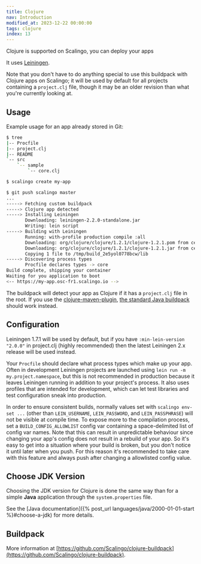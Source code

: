 ```yaml
---
title: Clojure
nav: Introduction
modified_at: 2023-12-22 00:00:00
tags: clojure
index: 13
---
```


Clojure is supported on Scalingo, you can deploy your apps

It uses [Leiningen](https://leiningen.org).

Note that you don't have to do anything special to use this buildpack
with Clojure apps on Scalingo; it will be used by default for all
projects containing a `project.clj` file, though it may be an older
revision than what you're currently looking at.

## Usage

Example usage for an app already stored in Git:

```bash
$ tree
|-- Procfile
|-- project.clj
|-- README
`-- src
    `-- sample
        `-- core.clj

$ scalingo create my-app

$ git push scalingo master
...
-----> Fetching custom buildpack
-----> Clojure app detected
-----> Installing Leiningen
       Downloading: leiningen-2.2.0-standalone.jar
       Writing: lein script
-----> Building with Leiningen
       Running: with-profile production compile :all
       Downloading: org/clojure/clojure/1.2.1/clojure-1.2.1.pom from central
       Downloading: org/clojure/clojure/1.2.1/clojure-1.2.1.jar from central
       Copying 1 file to /tmp/build_2e5yol0778bcw/lib
-----> Discovering process types
       Procfile declares types -> core
Build complete, shipping your container
Waiting for you application to boot
<-- https://my-app.osc-fr1.scalingo.io -->
```

The buildpack will detect your app as Clojure if it has a
`project.clj` file in the root. If you use the
[clojure-maven-plugin](https://github.com/talios/clojure-maven-plugin),
[the standard Java buildpack](https://github.com/Scalingo/java-buildpack)
should work instead.

## Configuration

Leiningen 1.7.1 will be used by default, but if you have
`:min-lein-version "2.0.0"` in project.clj (highly recommended) then
the latest Leiningen 2.x release will be used instead.

Your `Procfile` should declare what process types which make up your
app. Often in development Leiningen projects are launched using `lein
run -m my.project.namespace`, but this is not recommended in
production because it leaves Leiningen running in addition to your
project's process. It also uses profiles that are intended for
development, which can let test libraries and test configuration sneak
into production.

In order to ensure consistent builds, normally values set with `scalingo
env-set ...` (other than `LEIN_USERNAME`, `LEIN_PASSWORD`, and
`LEIN_PASSPHRASE`) will not be visible at compile time. To expose more
to the compilation process, set a `BUILD_CONFIG_ALLOWLIST` config var
containing a space-delimited list of config var names. Note that this
can result in unpredictable behaviour since changing your app's config
does not result in a rebuild of your app. So it's easy to get into a
situation where your build is broken, but you don't notice it until
later when you push. For this reason it's recommended to take care
with this feature and always push after changing a allowlisted config
value.

## Choose JDK Version

Choosing the JDK version for Clojure is done the same way than for a
simple **Java** application through the `system.properties` file.

See the [Java documentation]({% post_url languages/java/2000-01-01-start %}#choose-a-jdk)
for more details.

## Buildpack

More information at
[https://github.com/Scalingo/clojure-buildpack](https://github.com/Scalingo/clojure-buildpack).
